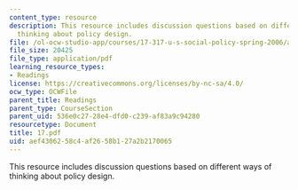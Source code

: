```yaml
---
content_type: resource
description: This resource includes discussion questions based on different ways of
  thinking about policy design.
file: /ol-ocw-studio-app/courses/17-317-u-s-social-policy-spring-2006/aef4306258c4af2658b127a2b2170065_17.pdf
file_size: 20425
file_type: application/pdf
learning_resource_types:
- Readings
license: https://creativecommons.org/licenses/by-nc-sa/4.0/
ocw_type: OCWFile
parent_title: Readings
parent_type: CourseSection
parent_uid: 536e0c27-28e4-dfd0-c239-af83a9c94280
resourcetype: Document
title: 17.pdf
uid: aef43062-58c4-af26-58b1-27a2b2170065
---
```

This resource includes discussion questions based on different ways of thinking about policy design.